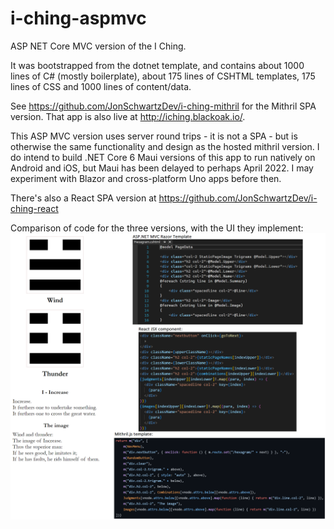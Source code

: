 # i-ching-aspmvc
ASP NET Core MVC version of the I Ching.

It was bootstrapped from the dotnet template, and contains about 1000 lines of C# (mostly boilerplate), about 175 lines of CSHTML templates, 175 lines of CSS and 1000 lines of content/data.

See https://github.com/JonSchwartzDev/i-ching-mithril for the Mithril SPA version. That app is also live at http://iching.blackoak.io/. 

This ASP MVC version uses server round trips - it is not a SPA - but is otherwise the same functionality and design as the hosted mithril version. I do intend to build .NET Core 6 Maui versions of this app to run natively on Android and iOS, but Maui has been delayed to perhaps April 2022. I may experiment with Blazor and cross-platform Uno apps before then.

There's also a React SPA version at https://github.com/JonSchwartzDev/i-ching-react 

Comparison of code for the three versions, with the UI they implement:
![Comparison of code for the three versions, with the UI they implement](https://github.com/JonSchwartzDev/i-ching-mithril/blob/master/iChing%20hexagram%20in%20three%20versions.png)

